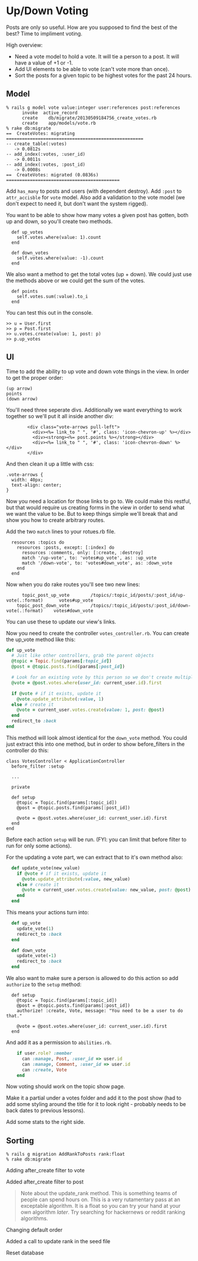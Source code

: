 # Up/Down Voting

Posts are only so useful. How are you supposed to find the best of the best? Time to impliment voting.

High overview:

* Need a vote model to hold a vote. It will tie a person to a post. It will have a value of +1 or -1.
* Add UI elements to be able to vote (can't vote more than once).
* Sort the posts for a given topic to be highest votes for the past 24 hours.

## Model

```
% rails g model vote value:integer user:references post:references 
      invoke  active_record
      create    db/migrate/20130509184756_create_votes.rb
      create    app/models/vote.rb
% rake db:migrate
==  CreateVotes: migrating ====================================================
-- create_table(:votes)
   -> 0.0812s
-- add_index(:votes, :user_id)
   -> 0.0011s
-- add_index(:votes, :post_id)
   -> 0.0008s
==  CreateVotes: migrated (0.0836s) ===========================================
```

Add `has_many` to posts and users (with dependent destroy). Add `:post` to `attr_accisble` for `vote` model. Also add a validation to the vote model (we don't expect to need it, but don't want the system rigged).

You want to be able to show how many votes a given post has gotten, both up and down, so you'll create two methods.

```
  def up_votes
    self.votes.where(value: 1).count
  end

  def down_votes
    self.votes.where(value: -1).count
  end
```

We also want a method to get the total votes (up + down). We could just use the methods above or we could get the sum of the votes.

``` 
  def points
    self.votes.sum(:value).to_i
  end
```

You can test this out in the console.

```
>> u = User.first
>> p = Post.first
>> u.votes.create(value: 1, post: p)
>> p.up_votes
```

## UI

Time to add the ability to up vote and down vote things in the view. In order to get the proper order:

```
(up arrow)
points
(down arrow)
```

You'll need three seperate divs. Additionally we want everything to work together so we'll put it all inside another div:

```
        <div class="vote-arrows pull-left">
          <div><%= link_to " ", '#', class: 'icon-chevron-up' %></div>
          <div><strong><%= post.points %></strong></div>
          <div><%= link_to " ", '#', class: 'icon-chevron-down' %></div>
        </div>
```

And then clean it up a little with css:

```
.vote-arrows {
  width: 40px;
  text-align: center;
}
```

Now you need a location for those links to go to. We could make this restful, but that would require us creating forms in the view in order to send what we want the value to be. But to keep things simple we'll break that and show you how to create arbitrary routes.

Add the two `match` lines to your rotues.rb file.

```
  resources :topics do
    resources :posts, except: [:index] do
      resources :comments, only: [:create, :destroy]
      match '/up-vote', to: 'votes#up_vote', as: :up_vote
      match '/down-vote', to: 'votes#down_vote', as: :down_vote
    end
  end
```

Now when you do rake routes you'll see two new lines:

```
      topic_post_up_vote        /topics/:topic_id/posts/:post_id/up-vote(.:format)      votes#up_vote
    topic_post_down_vote        /topics/:topic_id/posts/:post_id/down-vote(.:format)    votes#down_vote
```

You can use these to update our view's links.

Now you need to create the controller `votes_controller.rb`. You can create the up_vote method like this:

```ruby
def up_vote
  # Just like other controllers, grab the parent objects
  @topic = Topic.find(params[:topic_id])
  @post = @topic.posts.find(params[:post_id])

  # Look for an existing vote by this person so we don't create multiple
  @vote = @post.votes.where(user_id: current_user.id).first

  if @vote # if it exists, update it
    @vote.update_attribute(:value, 1)
  else # create it
    @vote = current_user.votes.create(value: 1, post: @post)
  end
  redirect_to :back
end
```

This method will look almost identical for the `down_vote` method. You could just extract this into one method, but in order to show before_filters in the controller do this:

```
class VotesController < ApplicationController
  before_filter :setup

  ...

  private

  def setup
    @topic = Topic.find(params[:topic_id])
    @post = @topic.posts.find(params[:post_id])

    @vote = @post.votes.where(user_id: current_user.id).first
  end
end
```

Before each action `setup` will be run. (FYI: you can limit that before filter to run for only some actions).

For the updating a vote part, we can extract that to it's own method also:

```ruby
  def update_vote(new_value)
    if @vote # if it exists, update it
      @vote.update_attribute(:value, new_value)
    else # create it
      @vote = current_user.votes.create(value: new_value, post: @post)
    end
  end
```

This means your actions turn into:

```ruby
  def up_vote
    update_vote(1)
    redirect_to :back
  end

  def down_vote
    update_vote(-1)
    redirect_to :back
  end
```

We also want to make sure a person is allowed to do this action so add `authorize` to the `setup` method:

```
  def setup
    @topic = Topic.find(params[:topic_id])
    @post = @topic.posts.find(params[:post_id])
    authorize! :create, Vote, message: "You need to be a user to do that."

    @vote = @post.votes.where(user_id: current_user.id).first
  end
```

And add it as a permission to `abilities.rb`.

```ruby
    if user.role? :member
      can :manage, Post, :user_id => user.id
      can :manage, Comment, :user_id => user.id
      can :create, Vote
    end
```

Now voting should work on the topic show page.

Make it a partial under a votes folder and add it to the post show (had to add some styling around the title for it to look right - probably needs to be back dates to previous lessons).

Add some stats to the right side.

## Sorting

```
% rails g migration AddRankToPosts rank:float
% rake db:migrate
```

Adding after_create filter to vote

Added after_create filter to post

> Note about the update_rank method. This is something teams of people can spend hours on. This is a very rutamentary pass at an exceptable algorithm. It is a float so you can try your hand at your own algorithm _later_. Try searching for hackernews or reddit ranking algorithms.

Changing default order

Added a call to update rank in the seed file

Reset database
